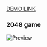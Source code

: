 [DEMO LINK](https://AsyaYeromina.github.io/js_2048_game/)

### 2048 game

![Preview](./src/images/reference.png)
